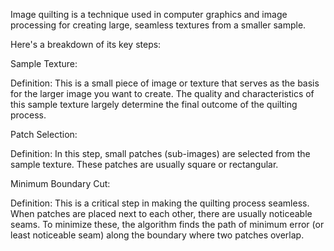 Image quilting is a technique used in computer graphics and image processing for creating large, seamless textures from a smaller sample. 

Here's a breakdown of its key steps:

Sample Texture:

Definition: This is a small piece of image or texture that serves as the basis for the larger image you want to create. The quality and characteristics of this sample texture largely determine the final outcome of the quilting process.

Patch Selection:

Definition: In this step, small patches (sub-images) are selected from the sample texture. These patches are usually square or rectangular.

Minimum Boundary Cut:

Definition: This is a critical step in making the quilting process seamless. When patches are placed next to each other, there are usually noticeable seams. To minimize these, the algorithm finds the path of minimum error (or least noticeable seam) along the boundary where two patches overlap.

